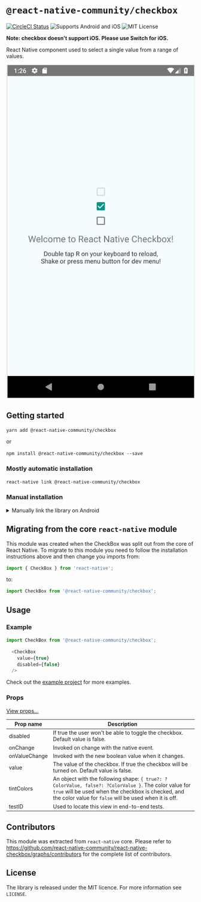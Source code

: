 # `@react-native-community/checkbox`
[![CircleCI Status](https://img.shields.io/circleci/project/github/react-native-community/react-native-checkbox/master.svg)](https://circleci.com/gh/react-native-community/workflows/react-native-checkbox/tree/master) ![Supports Android and iOS](https://img.shields.io/badge/platforms-android%20|%20ios-lightgrey.svg) ![MIT License](https://img.shields.io/npm/l/@react-native-community/checkbox.svg)

**Note: checkbox doesn't support iOS. Please use Switch for iOS.**

React Native component used to select a single value from a range of values.

![Alt text](screenShots/demo.png)

## Getting started

`yarn add @react-native-community/checkbox`

or

`npm install @react-native-community/checkbox --save`

### Mostly automatic installation

`react-native link @react-native-community/checkbox`

### Manual installation

<details>
<summary>Manually link the library on Android</summary>
   
#### `android/settings.gradle`
```groovy
include ':@react-native-community/checkbox'
project(':@react-native-community/checkbox').projectDir = new File(rootProject.projectDir, '../node_modules/@react-native-community/checkbox/android')
```

#### `android/app/build.gradle`
```groovy
dependencies {
   ...
   implementation project(':@react-native-community/checkbox')
}
```

#### `android/app/src/main/.../MainApplication.java`
On top, where imports are:

```java
import com.reactnativecommunity.checkbox;
```

Add the `checkbox` class to your list of exported packages.

```java
@Override
protected List<ReactPackage> getPackages() {
    return Arrays.asList(
            new MainReactPackage(),
            new CheckboxPackage()
    );
}
```
</details>

## Migrating from the core `react-native` module
This module was created when the CheckBox was split out from the core of React Native. To migrate to this module you need to follow the installation instructions above and then change you imports from:

```javascript
import { CheckBox } from 'react-native';
```

to:

```javascript
import CheckBox from '@react-native-community/checkbox';
```

## Usage

### Example

```javascript
import CheckBox from '@react-native-community/checkbox';
```

```javascript
  <CheckBox
    value={true}
    disabled={false}
  />
```

Check out the [example project](example) for more examples.

### Props


[View props...](https://facebook.github.io/react-native/docs/view#props)

| Prop name     | Description                                                                                                                                                                                                           |
| ------------- | --------------------------------------------------------------------------------------------------------------------------------------------------------------------------------------------------------------------- |
| disabled      | If true the user won't be able to toggle the checkbox. Default value is false.                                                                                                                                        |
| onChange      | Invoked on change with the native event.                                                                                                                                                                              |
| onValueChange | Invoked with the new boolean value when it changes.                                                                                                                                                                   |
| value         | The value of the checkbox. If true the checkbox will be turned on. Default value is false.                                                                                                                            |
| tintColors    | An object with the following shape: `{ true?: ?ColorValue, false?: ?ColorValue }`. The color value for `true` will be used when the checkbox is checked, and the color value for `false` will be used when it is off. |
| testID        | Used to locate this view in end-to-end tests.                                                                                                                                                                         |


## Contributors

This module was extracted from `react-native` core. Please refer to https://github.com/react-native-community/react-native-checkbox/graphs/contributors for the complete list of contributors.

## License
The library is released under the MIT licence. For more information see `LICENSE`.
